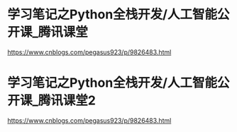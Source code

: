 # 学习笔记之Python全栈开发/人工智能公开课_腾讯课堂
https://www.cnblogs.com/pegasus923/p/9826483.html
# 学习笔记之Python全栈开发/人工智能公开课_腾讯课堂2
https://www.cnblogs.com/pegasus923/p/9826483.html
